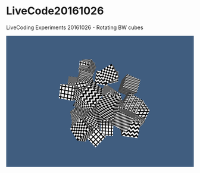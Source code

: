 # LiveCode20161026
LiveCoding Experiments 20161026 - Rotating BW cubes

![preview](https://github.com/acdean/LiveCode20161026/blob/master/frame0212.png)
